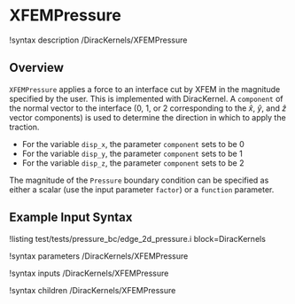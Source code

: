 # XFEMPressure

!syntax description /DiracKernels/XFEMPressure

## Overview

`XFEMPressure` applies a force to an interface cut by XFEM in the magnitude specified by the user. This is implemented with DiracKernel. A `component` of the normal vector to the interface (0, 1, or 2 corresponding
to the $\hat{x}$, $\hat{y}$, and $\hat{z}$ vector components) is used to determine
the direction in which to apply the traction.

- For the variable `disp_x`, the parameter `component` sets to be 0
- For the variable `disp_y`, the parameter `component` sets to be 1
- For the variable `disp_z`, the parameter `component` sets to be 2

The magnitude of the `Pressure` boundary condition can be specified as either a
scalar (use the input parameter `factor`) or a `function` parameter.

## Example Input Syntax

!listing test/tests/pressure_bc/edge_2d_pressure.i block=DiracKernels

!syntax parameters /DiracKernels/XFEMPressure

!syntax inputs /DiracKernels/XFEMPressure

!syntax children /DiracKernels/XFEMPressure
